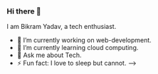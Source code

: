 ### Hi there 👋
I am Bikram Yadav, a tech enthusiast.

- 🔭 I’m currently working on web-development.
- 🌱 I’m currently learning cloud computing.
- 💬 Ask me about Tech.
- ⚡ Fun fact: I love to sleep but cannot.
-->
